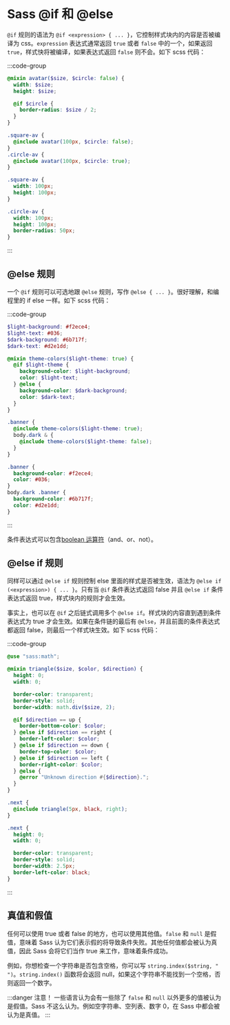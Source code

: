 # Sass @if 和 @else

`@if` 规则的语法为 `@if <expression> { ... }`，它控制样式块内的内容是否被编译为 css。`expression` 表达式通常返回 `true` 或者 `false` 中的一个，如果返回 `true`，样式快将被编译，如果表达式返回 `false` 则不会。如下 scss 代码：

:::code-group

```scss
@mixin avatar($size, $circle: false) {
  width: $size;
  height: $size;

  @if $circle {
    border-radius: $size / 2;
  }
}

.square-av {
  @include avatar(100px, $circle: false);
}
.circle-av {
  @include avatar(100px, $circle: true);
}
```

```css
.square-av {
  width: 100px;
  height: 100px;
}

.circle-av {
  width: 100px;
  height: 100px;
  border-radius: 50px;
}
```

:::

## @else 规则

一个 `@if` 规则可以可选地跟 `@else` 规则，写作 `@else { ... }`。很好理解，和编程里的 if else 一样。如下 scss 代码：

:::code-group

```scss
$light-background: #f2ece4;
$light-text: #036;
$dark-background: #6b717f;
$dark-text: #d2e1dd;

@mixin theme-colors($light-theme: true) {
  @if $light-theme {
    background-color: $light-background;
    color: $light-text;
  } @else {
    background-color: $dark-background;
    color: $dark-text;
  }
}

.banner {
  @include theme-colors($light-theme: true);
  body.dark & {
    @include theme-colors($light-theme: false);
  }
}
```

```css
.banner {
  background-color: #f2ece4;
  color: #036;
}
body.dark .banner {
  background-color: #6b717f;
  color: #d2e1dd;
}
```

:::

条件表达式可以包含[boolean 运算符](../../operators/boolean.md)（and、or、not）。

## @else if 规则

同样可以通过 `@else if` 规则控制 else 里面的样式是否被生效，语法为 `@else if (<expression>) { ... }`。只有当 `@if` 条件表达式返回 false 并且 `@else if` 条件表达式返回 true，样式块内的规则才会生效。

事实上，也可以在 `@if` 之后链式调用多个 `@else if`。样式块的内容直到遇到条件表达式为 true 才会生效。如果在条件链的最后有 `@else`，并且前面的条件表达式都返回 false，则最后一个样式块生效。如下 scss 代码：

:::code-group

```scss
@use "sass:math";

@mixin triangle($size, $color, $direction) {
  height: 0;
  width: 0;

  border-color: transparent;
  border-style: solid;
  border-width: math.div($size, 2);

  @if $direction == up {
    border-bottom-color: $color;
  } @else if $direction == right {
    border-left-color: $color;
  } @else if $direction == down {
    border-top-color: $color;
  } @else if $direction == left {
    border-right-color: $color;
  } @else {
    @error "Unknown direction #{$direction}.";
  }
}

.next {
  @include triangle(5px, black, right);
}
```

```css
.next {
  height: 0;
  width: 0;

  border-color: transparent;
  border-style: solid;
  border-width: 2.5px;
  border-left-color: black;
}
```

:::

## 真值和假值

任何可以使用 true 或者 false 的地方，也可以使用其他值。`false` 和 `null` 是假值，意味着 Sass 认为它们表示假的将导致条件失败。其他任何值都会被认为真值，因此 Sass 会将它们当作 true 来工作，意味着条件成功。

例如，你想检查一个字符串是否包含空格，你可以写 `string.index($string, " ")`。`string.index()` 函数将会返回 null，如果这个字符串不能找到一个空格，否则返回一个数字。

:::danger 注意！
一些语言认为会有一些除了 `false` 和 `null` 以外更多的值被认为是假值。Sass 不这么认为。例如空字符串、空列表、数字 0，在 Sass 中都会被认为是真值。
:::

